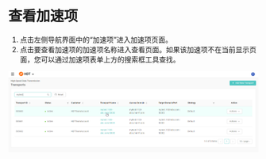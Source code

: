 # 查看加速项
1. 点击左侧导航界面中的“加速项”进入加速项页面。
2. 点击要查看加速项的加速项名称进入查看页面。如果该加速项不在当前显示页面，您可以通过加速项表单上方的搜索框工具查找。

![null](</docs/resources/images/transports/view-transport.png>)
